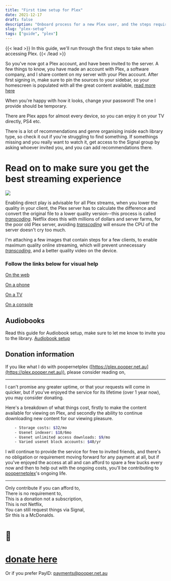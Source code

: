 ```yaml
---
title: "First time setup for Plex"
date: 2021-12-17
draft: false
description: "Onboard process for a new Plex user, and the steps required to enable direct play.."
slug: "plex-setup"
tags: ["guide", "plex"]
---
```


{{< lead >}}
In this guide, we'll run through the first steps to take when accessing Plex.
{{< /lead >}}

So you've now got a Plex account, and have been invited to the server. A few things to know, you have made an account with Plex, a software company, and I share content on my server with your Plex account. After first signing in, make sure to pin the sources to your sidebar, so your homescreen is populated with all the great content available, [read more here <i class="fas fa-external-link-alt"></i>](https://support.plex.tv/articles/customizing-plex-web/)

When you're happy with how it looks, change your password! The one I provide should be temporary.

There are Plex apps for almost every device, so you can enjoy it on your TV directly, PS4 etc.

There is a lot of recommendations and genre organising inside each library type, so check it out if you're struggling to find something. If somethings missing and you really want to watch it, get access to the Signal group by asking whoever invited you, and you can add recommendations there.

# Read on to make sure you get the best streaming experience

![](/images/d93fabbc-8167-4ca2-9444-9f553a980ade.png)

Enabling direct play is advisable for all Plex streams, when you lower the quality in your client, the Plex server has to calculate the difference and convert the original file to a lower quality version--this process is called [_transcoding_](https://en.wikipedia.org/wiki/Transcoding). Netflix does this with millions of dollars and server farms, for the poor old Plex server, avoiding [_transcoding_](https://en.wikipedia.org/wiki/Transcoding) will ensure the CPU of the server doesn't cry too much.

I'm attaching a few images that contain steps for a few clients, to enable maximum quality online streaming, which will prevent unnecessary [_transcoding_](https://en.wikipedia.org/wiki/Transcoding), and a better quality video on the device.

### Follow the links below for visual help

[On the web <i class="fas fa-external-link-alt"></i>](/images/1d8478ec-568d-4eb3-ae39-77793b6003d2.jpg)

[On a phone <i class="fas fa-external-link-alt"></i>](/images/9a8ac71d-a8b1-4d65-941c-2a82c7f22edf.jpg)

[On a TV <i class="fas fa-external-link-alt"></i>](/images/45cbee23-3515-4eed-9957-ccba144bb36b.jpg)

[On a console <i class="fas fa-external-link-alt"></i>](/images/a93d509b-77c6-42c2-b43d-53b242c8810b.jpg)

## Audiobooks

Read this guide for Audiobook setup, make sure to let me know to invite you to the library.
[Audiobook setup](/posts/plex-audiobook-setup/)

## Donation information

If you like what I do with poopernetplex ([https://plex.pooper.net.au](https://plex.pooper.net.au)), please consider reading on,

---

I can't promise any greater uptime, or that your requests will come in quicker, but if you've enjoyed the service for its lifetime (over 1 year now), you may consider donating.

Here's a breakdown of what things cost, firstly to make the content available for viewing on Plex, and secondly the ability to continue downloading new content for our viewing pleasure.

```bash
    - Storage costs: $32/mo
    - Usenet indexer: $18/6mo
    - Usenet unlimited access downloads: $9/mo
    - Varied usenet block accounts: $40/yr
```

I will continue to provide the service for free to invited friends, and there's no obligation or requirement moving forward for any payment at all, but if you've enjoyed the access at all and can afford to spare a few bucks every now and then to help out with the ongoing costs, you'll be contributing to [poopernetplex](https://plex.pooper.net.au)'s ongoing life.

---

Only contribute if you can afford to,  
There is no requirement to,  
This is a donation not a subscription,  
This is not Netflix,  
You can still request things via Signal,  
Sir this is a McDonalds.

# 💖

# [donate here <i class="fas fa-external-link-alt"></i>](https://www.buymeacoffee.com/pepperfield)

Or if you prefer PayID: payments@pooper.net.au
